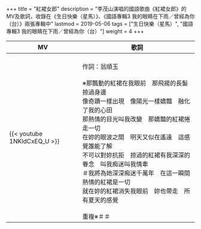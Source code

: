 +++
title = "紅裙女郎"
description = "李茂山演唱的國語歌曲《紅裙女郎》的MV及歌詞，收錄在《生日快樂（星馬）》、《國語專輯3 我的眼睛在下雨／曾經為你（台）》兩張專輯中"
lastmod = 2019-05-06
tags = ["生日快樂（星馬）", "國語專輯3 我的眼睛在下雨／曾經為你（台）"]
weight = 4
+++

MV  | 歌詞  
--------------|-------
{{< youtube 1NKldCxEQ_U >}}|<br/>作詞：翁順玉<br/><br/>※那飄動的紅裙在我眼前　那飛揚的長髮掠過身邊<br/>像奇蹟一樣出現　像陽光一樣嬌豔　融化了我的心田<br/>那熱情的目光叫我改變　那嬌豔的紅裙捲走一切<br/>在妳的眼波之間　明天又似在遙遠　這感覺誰能了解<br/>不可以對妳抗拒　掠過的紅裙有我深深的眷念　叫我痴迷叫我情牽<br/>＃我將為她深深痴迷千萬年　在這一瞬間　熱情的紅裙是一切<br/>就在妳的紅裙消失我眼前　妳也帶走　所有夏天的感覺<br/><br/>重複※＃＃
